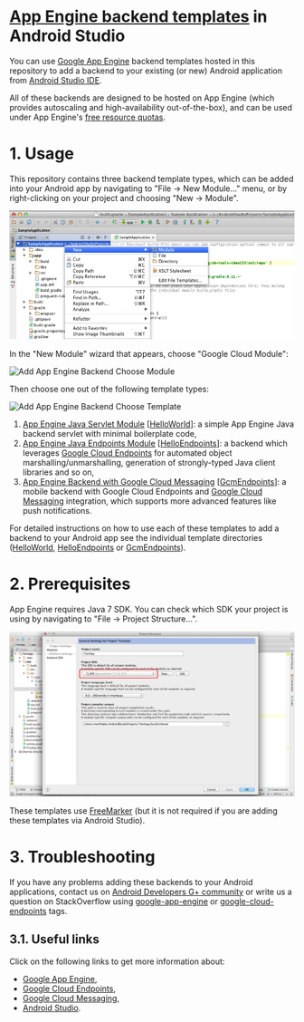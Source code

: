 [App Engine backend templates](https://cloud.google.com/mobile/app_engine/add_module) in Android Studio
==========================

You can use [Google App Engine](https://cloud.google.com/) backend templates hosted in this repository to add a backend to your existing (or new) Android application from [Android Studio IDE](http://developer.android.com/sdk/installing/studio.html).

All of these backends are designed to be hosted on App Engine (which provides autoscaling and high-availability out-of-the-box), and can be used under App Engine's [free resource quotas](https://cloud.google.com/appengine/docs/quotas).

# 1. Usage

This repository contains three backend template types, which can be added into your Android app by navigating to "File &rarr; New Module..." menu, or by right-clicking on your project and choosing "New &rarr; Module".

![Tools &rarr; Google Cloud Tools &rarr; Add App Engine Backend](/doc/img/add-app-engine-backend-menu-scaled.png)

In the "New Module" wizard that appears, choose "Google Cloud Module":

![Add App Engine Backend Choose Module](/doc/img/choose_module.png)

Then choose one out of the following template types:

![Add App Engine Backend Choose Template](/doc/img/all.png)

1. [App Engine Java Servlet Module](/HelloWorld) [[HelloWorld](/HelloWorld)]: a simple App Engine Java backend servlet with minimal boilerplate code,
2. [App Engine Java Endpoints Module](/HelloEndpoints) [[HelloEndpoints](/HelloEndpoints)]: a backend which leverages [Google Cloud Endpoints](https://cloud.google.com/appengine/docs/java/endpoints/) for automated object marshalling/unmarshalling, generation of strongly-typed Java client libraries and so on,
3. [App Engine Backend with Google Cloud Messaging](/GcmEndpoints) [[GcmEndpoints](/GcmEndpoints)]: a mobile backend with Google Cloud Endpoints and [Google Cloud Messaging](http://developer.android.com/google/gcm/index.html) integration, which supports more advanced features like push notifications.

For detailed instructions on how to use each of these templates to add a backend to your Android app see the individual template directories ([HelloWorld](/HelloWorld), [HelloEndpoints](/HelloEndpoints) or [GcmEndpoints](/GcmEndpoints)).

# 2. Prerequisites

App Engine requires Java 7 SDK. You can check which SDK your project is using by navigating to "File &rarr; Project Structure...".

![JDK settings in File &rarr; Project Structure...](/doc/img/jdk-settings.png)

These templates use [FreeMarker](http://freemarker.org) (but it is not required if you are adding these templates via Android Studio).

# 3. Troubleshooting

If you have any problems adding these backends to your Android applications, contact us on [Android Developers G+ community](https://plus.google.com/+AndroidDevelopers) or write us a question on StackOverflow using [google-app-engine](http://stackoverflow.com/questions/tagged/google-app-engine) or [google-cloud-endpoints](http://stackoverflow.com/questions/tagged/google-app-engine) tags.

## 3.1. Useful links

Click on the following links to get more information about:
* [Google App Engine](https://cloud.google.com/appengine/docs),
* [Google Cloud Endpoints](https://cloud.google.com/appengine/docs/java/endpoints/),
* [Google Cloud Messaging](http://developer.android.com/google/gcm/index.html),
* [Android Studio](http://developer.android.com/sdk/installing/studio.html).
